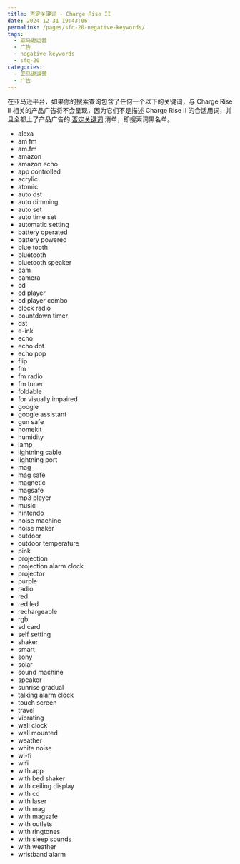 ```yaml
---
title: 否定关键词 - Charge Rise II
date: 2024-12-31 19:43:06
permalink: /pages/sfq-20-negative-keywords/
tags:
  - 亚马逊运营
  - 广告
  - negative keywords
  - sfq-20
categories:
  - 亚马逊运营
  - 广告
---
```


在亚马逊平台，如果你的搜索查询包含了任何一个以下的关键词，与 Charge Rise II 相关的产品广告将不会呈现，因为它们不是描述 Charge Rise II 的合适用词，并且全都上了产品广告的 [否定关键词](/pages/negative-keywords/) 清单，即搜索词黑名单。

<!-- more -->

- alexa
- am fm
- am.fm
- amazon
- amazon echo
- app controlled
- acrylic
- atomic
- auto dst
- auto dimming
- auto set
- auto time set
- automatic setting
- battery operated
- battery powered
- blue tooth
- bluetooth
- bluetooth speaker
- cam
- camera
- cd
- cd player
- cd player combo
- clock radio
- countdown timer
- dst
- e-ink
- echo
- echo dot
- echo pop
- flip
- fm
- fm radio
- fm tuner
- foldable
- for visually impaired
- google
- google assistant
- gun safe
- homekit
- humidity
- lamp
- lightning cable
- lightning port
- mag
- mag safe
- magnetic
- magsafe
- mp3 player
- music
- nintendo
- noise machine
- noise maker
- outdoor
- outdoor temperature
- pink
- projection
- projection alarm clock
- projector
- purple
- radio
- red
- red led
- rechargeable
- rgb
- sd card
- self setting
- shaker
- smart
- sony
- solar
- sound machine
- speaker
- sunrise gradual
- talking alarm clock
- touch screen
- travel
- vibrating
- wall clock
- wall mounted
- weather
- white noise
- wi-fi
- wifi
- with app
- with bed shaker
- with ceiling display
- with cd
- with laser
- with mag
- with magsafe
- with outlets
- with ringtones
- with sleep sounds
- with weather
- wristband alarm
